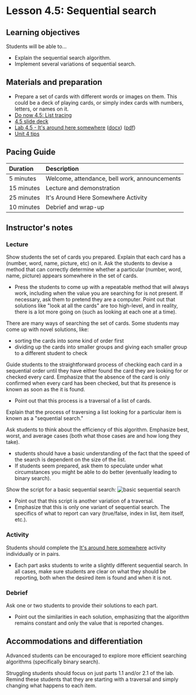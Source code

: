 # Lesson 4.5: Sequential search

## Learning objectives

Students will be able to...

* Explain the sequential search algorithm.
* Implement several variations of sequential search.

## Materials and preparation

* Prepare a set of cards with different words or images on them. This could be a deck of playing cards, or simply index cards with numbers, letters, or names on it.
* [Do now 4.5: List tracing](do_now_45.md)
* [4.5 slide deck](https://github.com/TEALSK12/introduction-to-computer-science/raw/master/slidedecks/TEALS%20SNAP%204.5.pptx)
* [Lab 4.5 - It's around here somewhere](lab_45.md) ([docx](https://github.com/TEALSK12/introduction-to-computer-science/raw/master/Unit%204%20Word/Lab%204.5%20Its%20Around%20Here%20Somewhere.docx)) ([pdf](https://github.com/TEALSK12/introduction-to-computer-science/raw/master/Unit%204%20PDF/Lab%204.5%20Its%20Around%20Here%20Somewhere.pdf))
* [Unit 4 tips](unit_4_tips.md)

## Pacing Guide

| Duration   | Description                                   |
| :--------- | :--------------------------------------------- |
| 5 minutes  | Welcome, attendance, bell work, announcements |
| 15 minutes | Lecture and demonstration                     |
| 25 minutes | It's Around Here Somewhere Activity           |
| 10 minutes | Debrief and wrap-up                           |

## Instructor's notes

### Lecture

Show students the set of cards you prepared. Explain that each card has a (number, word, name, picture, etc) on it. Ask the students to devise a method that can correctly determine whether a particular (number, word, name, picture) appears somewhere in the set of cards.

* Press the students to come up with a repeatable method that will always work, including when the value you are searching for is not present.  If necessary, ask them to pretend they are a computer.
 Point out that solutions like "look at all the cards" are too high-level, and in reality, there is a lot more going on (such as looking at each one at a time).

There are many ways of searching the set of cards. Some students may come up with novel solutions, like:
* sorting the cards into some kind of order first
* dividing up the cards into smaller groups and giving each smaller group to a different student to check
 
Guide students to the straightforward process of checking each card in a sequential order until they have either found the card they are looking for or checked every card.  Emphasize that the absence of the card is only confirmed when every card has been checked, but that its presence is known as soon as the it is found.

* Point out that this process is a traversal of a list of cards.

Explain that the process of traversing a list looking for a particular item is known as a "sequential search."

Ask students to think about the efficiency of this algorithm.  Emphasize best, worst, and average cases (both what those cases are and how long they take).

* students should have a basic understanding of the fact that the speed of the search is dependent on the size of the list.
* If students seem prepared, ask them to speculate under what circumstances you might be able to do better (eventually leading to binary search).

Show the script for a basic sequential search:
  ![basic sequential search](images/basic_sequential_search.jpg)

* Point out that this script is another variation of a traversal.
* Emphasize that this is only one variant of sequential search.  The specifics of what to report can vary (true/false, index in list, item itself, etc.).

### Activity

Students should complete the [It's around here somewhere](lab_45.md) activity individually or in pairs.

* Each part asks students to write a slightly different sequential search.  In all cases, make sure students are clear on what they should be reporting, both when the desired item is found and when it is not.

### Debrief

Ask one or two students to provide their solutions to each part.

* Point out the similarities in each solution, emphasizing that the algorithm remains constant and only the value that is reported changes.

## Accommodations and differentiation

Advanced students can be encouraged to explore more efficient searching algorithms (specifically binary search).

Struggling students should focus on just parts 1.1 and/or 2.1 of the lab.  Remind these students that they are starting with a traversal and simply changing what happens to each item.
